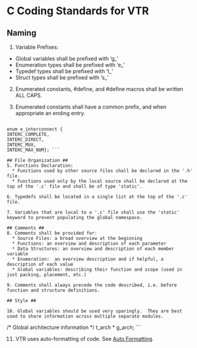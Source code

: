 # C Coding Standards for VTR #

## Naming ##

1. Variable Prefixes:
  * Global variables shall be prefixed with ‘g\_’
  * Enumeration types shall be prefixed with ‘e\_’
  * Typedef types shall be prefixed with ‘t\_’
  * Struct types shall be prefixed with ‘s\_’

2. Enumerated constants, #define, and #define macros shall be written ALL CAPS.

3. Enumerated constants shall have a common prefix, and when appropriate an ending entry.
```

enum e_interconnect {
INTERC_COMPLETE,
INTERC_DIRECT,
INTERC_MUX,
INTERC_MAX_NUM}; ```

## File Organization ##
5. Functions Declaration:
  * Functions used by other source files shall be declared in the '.h' file.
  * Functions used only by the local source shall be declared at the top of the '.c' file and shall be of type 'static'.

6. Typedefs shall be located in a single list at the top of the '.c' file.

7. Variables that are local to a '.c' file shall use the 'static' keyword to prevent populating the global namespace.

## Comments ##
8. Comments shall be provided for:
  * Source Files: a broad overview at the beginning
  * Functions: an overview and description of each parameter
  * Data Structures: an overview and description of each member variable
  * Enumeration:  an overview description and if helpful, a description of each value
  * Global variables: describing their function and scope (used in just packing, placement, etc.)

9. Comments shall always precede the code described, i.e. before function and structure definitions.

## Style ##

10. Global variables should be used very sparingly.  They are best used to share information across multiple separate modules.
```

/* Global architecture information */
t_arch * g_arch; ```

11. VTR uses auto-formatting of code.  See [Auto Formatting](AutoFormatting.md).